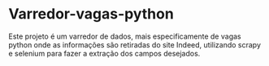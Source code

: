 # Varredor-vagas-python
Este projeto é um varredor de dados, mais especificamente de vagas python onde as informações são retiradas do site Indeed, utilizando scrapy e selenium para fazer a extração dos campos desejados.
